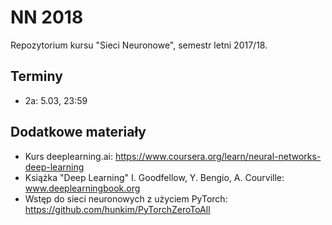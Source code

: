 NN 2018
=======

Repozytorium kursu "Sieci Neuronowe", semestr letni 2017/18.

## Terminy

* 2a: 5.03, 23:59

## Dodatkowe materiały

* Kurs deeplearning.ai: https://www.coursera.org/learn/neural-networks-deep-learning
* Książka "Deep Learning" I. Goodfellow, Y. Bengio, A. Courville: www.deeplearningbook.org
* Wstęp do sieci neuronowych z użyciem PyTorch: https://github.com/hunkim/PyTorchZeroToAll
